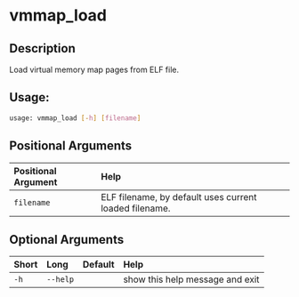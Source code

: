 



# vmmap_load

## Description


Load virtual memory map pages from ELF file.
## Usage:


```bash
usage: vmmap_load [-h] [filename]

```
## Positional Arguments

|Positional Argument|Help|
| :--- | :--- |
|`filename`|ELF filename, by default uses current loaded filename.|

## Optional Arguments

|Short|Long|Default|Help|
| :--- | :--- | :--- | :--- |
|`-h`|`--help`||show this help message and exit|
